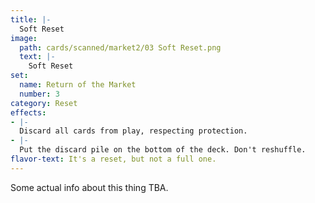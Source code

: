 ```yaml
---
title: |-
  Soft Reset
image: 
  path: cards/scanned/market2/03 Soft Reset.png
  text: |-
    Soft Reset
set:
  name: Return of the Market
  number: 3
category: Reset
effects: 
- |-
  Discard all cards from play, respecting protection.
- |-
  Put the discard pile on the bottom of the deck. Don't reshuffle.
flavor-text: It's a reset, but not a full one.
---
```

Some actual info about this thing TBA.
